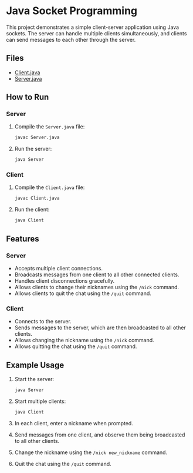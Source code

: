 # Java Socket Programming

This project demonstrates a simple client-server application using Java sockets. The server can handle multiple clients simultaneously, and clients can send messages to each other through the server.

## Files

- [Client.java](#file:Client.java-context)
- [Server.java](#file:Server.java-context)

## How to Run

### Server

1. Compile the `Server.java` file:
    ```sh
    javac Server.java
    ```

2. Run the server:
    ```sh
    java Server
    ```

### Client

1. Compile the `Client.java` file:
    ```sh
    javac Client.java
    ```

2. Run the client:
    ```sh
    java Client
    ```

## Features

### Server

- Accepts multiple client connections.
- Broadcasts messages from one client to all other connected clients.
- Handles client disconnections gracefully.
- Allows clients to change their nicknames using the `/nick` command.
- Allows clients to quit the chat using the `/quit` command.

### Client

- Connects to the server.
- Sends messages to the server, which are then broadcasted to all other clients.
- Allows changing the nickname using the `/nick` command.
- Allows quitting the chat using the `/quit` command.

## Example Usage

1. Start the server:
    ```sh
    java Server
    ```

2. Start multiple clients:
    ```sh
    java Client
    ```

3. In each client, enter a nickname when prompted.
4. Send messages from one client, and observe them being broadcasted to all other clients.
5. Change the nickname using the `/nick new_nickname` command.
6. Quit the chat using the `/quit` command.